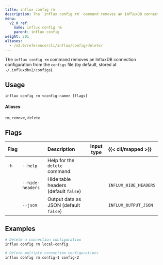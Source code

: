 ```yaml
---
title: influx config rm
description: The `influx config rm` command removes an InfluxDB connection configuration.
menu:
  v2_0_ref:
    name: influx config rm
    parent: influx config
weight: 201
aliases:
  - /v2.0/reference/cli/influx/config/delete/
---
```


The `influx config rm` command removes an InfluxDB connection configuration
from the `configs` file (by default, stored at `~/.influxdbv2/configs`).

## Usage
```
influx config rm <config-name> [flags]
```

#### Aliases
`rm`, `remove`, `delete`


## Flags
| Flag |                  | Description                                                        | Input type  | {{< cli/mapped >}}    |
|:---- |:---              |:-----------                                                        |:----------: |:------------------    |
| `-h` | `--help`         | Help for the `delete` command                                      |             |                       |
|      | `--hide-headers` | Hide table headers (default `false`)                               |             | `INFLUX_HIDE_HEADERS` |
|      | `--json`         | Output data as JSON (default `false`)                              |             | `INFLUX_OUTPUT_JSON`  |

## Examples
```sh
# Delete a connection configuration
influx config rm local-config

# Delete multiple connection configurations
influx config rm config-1 config-2
```
